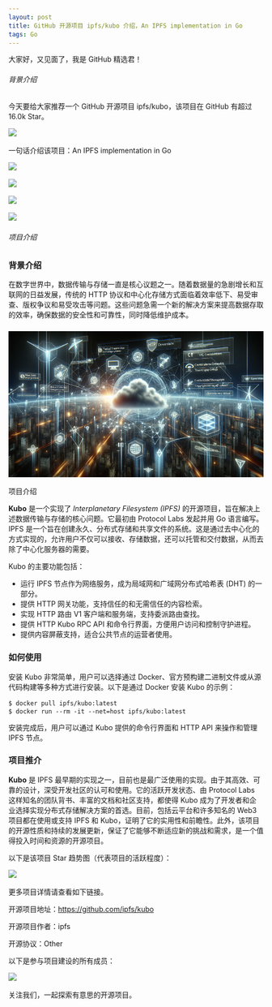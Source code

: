 ```yaml
---
layout: post
title: GitHub 开源项目 ipfs/kubo 介绍，An IPFS implementation in Go
tags: Go
---
```


大家好，又见面了，我是 GitHub 精选君！

###### 背景介绍

今天要给大家推荐一个 GitHub 开源项目 ipfs/kubo，该项目在 GitHub 有超过 16.0k Star。

![](https://stats.deeptrain.net/repo/ipfs/kubo/?theme=light)

一句话介绍该项目：An IPFS implementation in Go




![](./docs/cli-http-api-core-diagram.png)

![](https://cdn.rawgit.com/jbenet/contribute-ipfs-gif/master/img/contribute.gif)

![](https://user-images.githubusercontent.com/157609/250148884-d6d12db8-fdcf-4be3-8546-2550b69845d8.png)

![](https://docs.google.com/drawings/d/e/2PACX-1vS_n1FvSu6mdmSirkBrIIEib2gqhgtatD9awaP2_WdrGN4zTNeg620XQd9P95WT-IvognSxIIdCM5uE/pub?w=1446&amp;h=1036)


###### 项目介绍

### 背景介绍

在数字世界中，数据传输与存储一直是核心议题之一。随着数据量的急剧增长和互联网的日益发展，传统的 HTTP 协议和中心化存储方式面临着效率低下、易受审查、版权争议和易受攻击等问题。这些问题急需一个新的解决方案来提高数据存取的效率，确保数据的安全性和可靠性，同时降低维护成本。

### 

![](https://raw.githubusercontent.com/ZhuPeng/pic/master/mac/compress_tmp-a10d197e1df3fca78ca5b59144c9ad05.png)

项目介绍

**Kubo** 是一个实现了 *Interplanetary Filesystem (IPFS)* 的开源项目，旨在解决上述数据传输与存储的核心问题。它最初由 Protocol Labs 发起并用 Go 语言编写。IPFS 是一个旨在创建永久、分布式存储和共享文件的系统。这是通过去中心化的方式实现的，允许用户不仅可以接收、存储数据，还可以托管和交付数据，从而去除了中心化服务器的需要。

Kubo 的主要功能包括：

- 运行 IPFS 节点作为网络服务，成为局域网和广域网分布式哈希表 (DHT) 的一部分。
- 提供 HTTP 网关功能，支持信任的和无需信任的内容检索。
- 实现 HTTP 路由 V1 客户端和服务端，支持委派路由查找。
- 提供 HTTP Kubo RPC API 和命令行界面，方便用户访问和控制守护进程。
- 提供内容屏蔽支持，适合公共节点的运营者使用。

### 如何使用

安装 Kubo 非常简单，用户可以选择通过 Docker、官方预构建二进制文件或从源代码构建等多种方式进行安装。以下是通过 Docker 安装 Kubo 的示例：

```console
$ docker pull ipfs/kubo:latest
$ docker run --rm -it --net=host ipfs/kubo:latest
```

安装完成后，用户可以通过 Kubo 提供的命令行界面和 HTTP API 来操作和管理 IPFS 节点。

### 项目推介

**Kubo** 是 IPFS 最早期的实现之一，目前也是最广泛使用的实现。由于其高效、可靠的设计，深受开发社区的认可和使用。它的活跃开发状态、由 Protocol Labs 这样知名的团队背书、丰富的文档和社区支持，都使得 Kubo 成为了开发者和企业选择实现分布式存储解决方案的首选。目前，包括云平台和许多知名的 Web3 项目都在使用或支持 IPFS 和 Kubo，证明了它的实用性和前瞻性。此外，该项目的开源性质和持续的发展更新，保证了它能够不断适应新的挑战和需求，是一个值得投入时间和资源的开源项目。

以下是该项目 Star 趋势图（代表项目的活跃程度）：

![](https://api.star-history.com/svg?repos=ipfs/kubo&type=Timeline)

更多项目详情请查看如下链接。

开源项目地址：https://github.com/ipfs/kubo 

开源项目作者：ipfs

开源协议：Other

以下是参与项目建设的所有成员：

![](https://contrib.rocks/image?repo=ipfs/kubo)

关注我们，一起探索有意思的开源项目。

